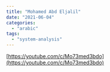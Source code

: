 ```yaml
---
title: "Mohamed Abd Eljalil"
date: "2021-06-04"
categories:
  - "arabic"
tags:
  - "system-analysis"
---
```


[https://youtube.com/c/Mo73med3bdo](https://youtube.com/c/Mo73med3bdo)
